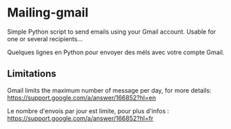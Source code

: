 Mailing-gmail
=============

Simple Python script to send emails using your Gmail account.
Usable for one or several recipients...

Quelques lignes en Python pour envoyer des méls avec votre compte Gmail.

## Limitations
Gmail limits the maximum number of message per day, for more details:
https://support.google.com/a/answer/166852?hl=en

Le nombre d'envois par jour est limite, pour plus d'infos :
https://support.google.com/a/answer/166852?hl=fr

